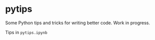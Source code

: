 # pytips

Some Python tips and tricks for writing better code.
Work in progress.

Tips in `pytips.ipynb`